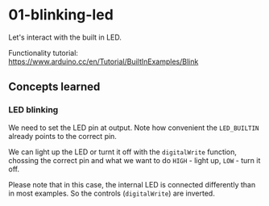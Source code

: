 # 01-blinking-led

Let's interact with the built in LED.

Functionality tutorial: https://www.arduino.cc/en/Tutorial/BuiltInExamples/Blink

## Concepts learned

### LED blinking

We need to set the LED pin at output. Note how convenient the `LED_BUILTIN` already points to the correct pin.

We can light up the LED or turnt it off with the `digitalWrite` function, chossing the correct pin and what we want to do `HIGH` - light up, `LOW` - turn it off.

Please note that in this case, the internal LED is connected differently than in most examples. So the controls (`digitalWrite`) are inverted.
